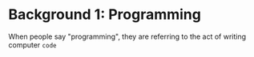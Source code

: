 # Background 1: Programming

When people say "programming", they are referring to the act of writing computer `code`